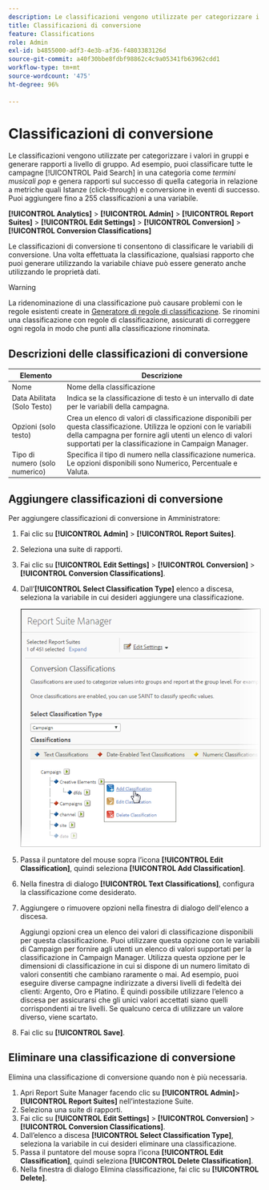 ```yaml
---
description: Le classificazioni vengono utilizzate per categorizzare i valori in gruppi e generare rapporti a livello di gruppo. Ad esempio, puoi classificare tutte le campagne di ricerca a pagamento in una categoria come i termini della musica pop e generare rapporti sul successo di tale categoria in relazione a metriche quali Istanze (click-through) e conversione in eventi di successo.
title: Classificazioni di conversione
feature: Classifications
role: Admin
exl-id: b4855000-adf3-4e3b-af36-f4803383126d
source-git-commit: a40f30bbe8fdbf98862c4c9a05341fb63962cdd1
workflow-type: tm+mt
source-wordcount: '475'
ht-degree: 96%

---
```


# Classificazioni di conversione

Le classificazioni vengono utilizzate per categorizzare i valori in gruppi e generare rapporti a livello di gruppo. Ad esempio, puoi classificare tutte le campagne [!UICONTROL Paid Search] in una categoria come *termini musicali pop* e genera rapporti sul successo di quella categoria in relazione a metriche quali Istanze (click-through) e conversione in eventi di successo. Puoi aggiungere fino a 255 classificazioni a una variabile.

**[!UICONTROL Analytics]** > **[!UICONTROL Admin]** > **[!UICONTROL Report Suites]** > **[!UICONTROL Edit Settings]** > **[!UICONTROL Conversion]** > **[!UICONTROL Conversion Classifications]**

Le classificazioni di conversione ti consentono di classificare le variabili di conversione. Una volta effettuata la classificazione, qualsiasi rapporto che puoi generare utilizzando la variabile chiave può essere generato anche utilizzando le proprietà dati.

>[!WARNING]
>
>La ridenominazione di una classificazione può causare problemi con le regole esistenti create in [Generatore di regole di classificazione](/help/components/classifications/crb/classification-rule-builder.md). Se rinomini una classificazione con regole di classificazione, assicurati di correggere ogni regola in modo che punti alla classificazione rinominata.

## Descrizioni delle classificazioni di conversione

| Elemento | Descrizione |
| --- | --- |
| Nome | Nome della classificazione |
| Data Abilitata (Solo Testo) | Indica se la classificazione di testo è un intervallo di date per le variabili della campagna. |
| Opzioni (solo testo) | Crea un elenco di valori di classificazione disponibili per questa classificazione. Utilizza le opzioni con le variabili della campagna per fornire agli utenti un elenco di valori supportati per la classificazione in Campaign Manager. |
| Tipo di numero (solo numerico) | Specifica il tipo di numero nella classificazione numerica. Le opzioni disponibili sono Numerico, Percentuale e Valuta. |

## Aggiungere classificazioni di conversione

Per aggiungere classificazioni di conversione in Amministratore:

1. Fai clic su **[!UICONTROL Admin]** > **[!UICONTROL Report Suites]**.
1. Seleziona una suite di rapporti.
1. Fai clic su **[!UICONTROL Edit Settings]** > **[!UICONTROL Conversion]** > **[!UICONTROL Conversion Classifications]**.
1. Dall’**[!UICONTROL Select Classification Type]** elenco a discesa, seleziona la variabile in cui desideri aggiungere una classificazione.

   ![Informazioni sul passaggio](/help/admin/admin/assets/sub_class_create.png)

1. Passa il puntatore del mouse sopra l’icona **[!UICONTROL Edit Classification]**, quindi seleziona **[!UICONTROL Add Classification]**.
1. Nella finestra di dialogo **[!UICONTROL Text Classifications]**, configura la classificazione come desiderato.

1. Aggiungere o rimuovere opzioni nella finestra di dialogo dell&#39;elenco a discesa.

   Aggiungi opzioni crea un elenco dei valori di classificazione disponibili per questa classificazione. Puoi utilizzare questa opzione con le variabili di Campaign per fornire agli utenti un elenco di valori supportati per la classificazione in Campaign Manager. Utilizza questa opzione per le dimensioni di classificazione in cui si dispone di un numero limitato di valori consentiti che cambiano raramente o mai. Ad esempio, puoi eseguire diverse campagne indirizzate a diversi livelli di fedeltà dei clienti: Argento, Oro e Platino. È quindi possibile utilizzare l’elenco a discesa per assicurarsi che gli unici valori accettati siano quelli corrispondenti ai tre livelli. Se qualcuno cerca di utilizzare un valore diverso, viene scartato.

1. Fai clic su **[!UICONTROL Save]**.

## Eliminare una classificazione di conversione

Elimina una classificazione di conversione quando non è più necessaria.

1. Apri Report Suite Manager facendo clic su **[!UICONTROL Admin]**> **[!UICONTROL Report Suites]** nell’intestazione Suite.
1. Seleziona una suite di rapporti.
1. Fai clic su **[!UICONTROL Edit Settings]** > **[!UICONTROL Conversion]** > **[!UICONTROL Conversion Classifications]**.
1. Dall’elenco a discesa **[!UICONTROL Select Classification Type]**, seleziona la variabile in cui desideri eliminare una classificazione.
1. Passa il puntatore del mouse sopra l’icona **[!UICONTROL Edit Classification]**, quindi seleziona **[!UICONTROL Delete Classification]**.
1. Nella finestra di dialogo Elimina classificazione, fai clic su **[!UICONTROL Delete]**.
